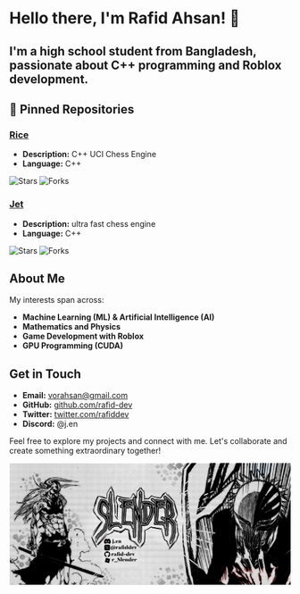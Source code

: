# Hello there, I'm Rafid Ahsan! 👋
## I'm a high school student from Bangladesh, passionate about C++ programming and Roblox development.

## 📌 Pinned Repositories

### [Rice](https://github.com/rafid-dev/rice)
- **Description:** C++ UCI Chess Engine
- **Language:** C++

![Stars](https://img.shields.io/github/stars/rafid-dev/rice?style=social) ![Forks](https://img.shields.io/github/forks/rafid-dev/rice?style=social)

### [Jet](https://github.com/rafid-dev/jet)
- **Description:** ultra fast chess engine
- **Language:** C++

![Stars](https://img.shields.io/github/stars/rafid-dev/jet?style=social) ![Forks](https://img.shields.io/github/forks/rafid-dev/jet?style=social)

## About Me

My interests span across:
- **Machine Learning (ML) & Artificial Intelligence (AI)**
- **Mathematics and Physics**
- **Game Development with Roblox**
- **GPU Programming (CUDA)**

## Get in Touch

- **Email:** [vorahsan@gmail.com](mailto:vorahsan@gmail.com)
- **GitHub:** [github.com/rafid-dev](https://github.com/rafid-dev)
- **Twitter:** [twitter.com/rafiddev](https://twitter.com/rafiddev)
- **Discord:** @j.en

Feel free to explore my projects and connect with me. Let's collaborate and create something extraordinary together!

![Rafid](Untitled177-1.webp)
